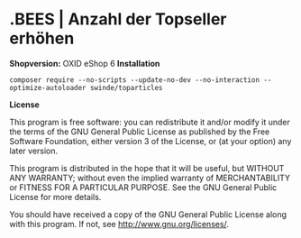 # .BEES | Anzahl der Topseller erhöhen

**Shopversion:** OXID eShop 6
**Installation**

`composer require --no-scripts --update-no-dev --no-interaction --optimize-autoloader swinde/toparticles`

**License**

This program is free software: you can redistribute it and/or modify it under the terms of the GNU General Public License as published by the Free Software Foundation, either version 3 of the License, or (at your option) any later version.

This program is distributed in the hope that it will be useful, but WITHOUT ANY WARRANTY; without even the implied warranty of MERCHANTABILITY or FITNESS FOR A PARTICULAR PURPOSE. See the GNU General Public License for more details.

You should have received a copy of the GNU General Public License along with this program. If not, see http://www.gnu.org/licenses/.
